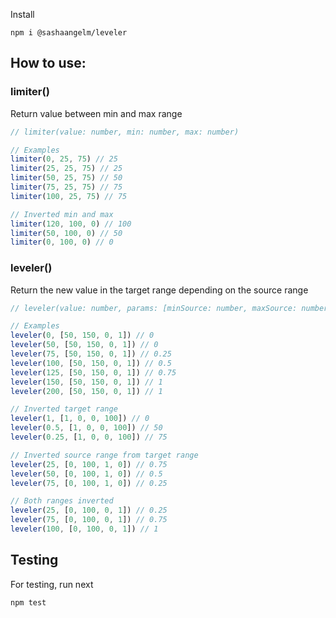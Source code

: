 Install
```
npm i @sashaangelm/leveler
```

## How to use:

### limiter()
Return value between min and max range
```javascript
// limiter(value: number, min: number, max: number)

// Examples
limiter(0, 25, 75) // 25
limiter(25, 25, 75) // 25
limiter(50, 25, 75) // 50
limiter(75, 25, 75) // 75
limiter(100, 25, 75) // 75

// Inverted min and max
limiter(120, 100, 0) // 100
limiter(50, 100, 0) // 50
limiter(0, 100, 0) // 0
```

### leveler()
Return the new value in the target range depending on the source range
```javascript
// leveler(value: number, params: [minSource: number, maxSource: number, minTarget: number, maxTarget: number])

// Examples
leveler(0, [50, 150, 0, 1]) // 0
leveler(50, [50, 150, 0, 1]) // 0
leveler(75, [50, 150, 0, 1]) // 0.25
leveler(100, [50, 150, 0, 1]) // 0.5
leveler(125, [50, 150, 0, 1]) // 0.75
leveler(150, [50, 150, 0, 1]) // 1
leveler(200, [50, 150, 0, 1]) // 1

// Inverted target range
leveler(1, [1, 0, 0, 100]) // 0
leveler(0.5, [1, 0, 0, 100]) // 50
leveler(0.25, [1, 0, 0, 100]) // 75

// Inverted source range from target range
leveler(25, [0, 100, 1, 0]) // 0.75
leveler(50, [0, 100, 1, 0]) // 0.5
leveler(75, [0, 100, 1, 0]) // 0.25

// Both ranges inverted
leveler(25, [0, 100, 0, 1]) // 0.25
leveler(75, [0, 100, 0, 1]) // 0.75
leveler(100, [0, 100, 0, 1]) // 1
```


## Testing
For testing, run next
```
npm test
```
